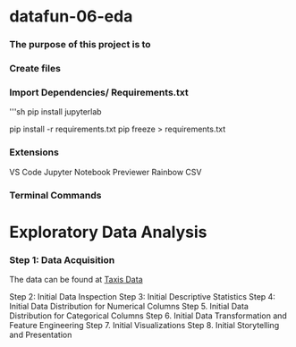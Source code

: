 # datafun-06-eda

### The purpose of this project is to

### Create files


### Import Dependencies/ Requirements.txt
'''sh
pip install jupyterlab

pip install -r requirements.txt
pip freeze > requirements.txt


### Extensions
VS Code Jupyter Notebook Previewer
Rainbow CSV



### Terminal Commands

# Exploratory Data Analysis
### Step 1: Data Acquisition
The data can be found at [Taxis Data](https://github.com/mwaskom/seaborn-data/blob/master/taxis.csv)

Step 2:  Initial Data Inspection
Step 3: Initial Descriptive Statistics
Step 4: Initial Data Distribution for Numerical Columns
Step 5. Initial Data Distribution for Categorical Columns
Step 6. Initial Data Transformation and Feature Engineering
Step 7. Initial Visualizations
Step 8. Initial Storytelling and Presentation
